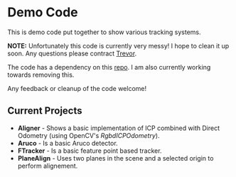 # Demo Code #

This is demo code put together to show various tracking systems. 

**NOTE:** Unfortunately this code is currently very messy! I hope to clean it up soon. Any questions please contract [Trevor](t.gee@auckland.ac.nz).

The code has a dependency on this [repo](https://gitlab.com/project437/nvlib.git). I am also currently working towards removing this.

Any feedback or cleanup of the code welcome!

## Current Projects ##

* **Aligner** - Shows a basic implementation of ICP combined with Direct Odometry (using OpenCV's *RgbdICPOdometry*).
* **Aruco** - Is a basic Aruco detector.
* **FTracker** - Is a basic feature point based tracker.
* **PlaneAlign** - Uses two planes in the scene and a selected origin to perform alignement.

